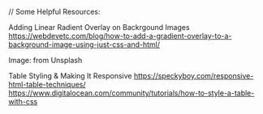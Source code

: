 // Some Helpful Resources:

Adding Linear Radient Overlay on Backrgound Images
https://webdevetc.com/blog/how-to-add-a-gradient-overlay-to-a-background-image-using-just-css-and-html/ 

Image: 
from Unsplash 


Table Styling & Making It Responsive
https://speckyboy.com/responsive-html-table-techniques/ 
https://www.digitalocean.com/community/tutorials/how-to-style-a-table-with-css 